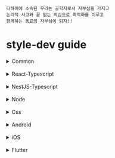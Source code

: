 ```
디하이에 소속된 우리는 공학자로서 자부심을 가지고
논리적 사고와 끝 없는 의심으로 최적화를 이루고
함께하는 동료의 자부심이 되자!!
```

# style-dev guide

<details><summary>Common</summary>
<p>
<li><a href="https://github.com/dihisoft/styleguide/blob/main/common-guidelines/comment.md">주석 규칙</a><br></li>
<li><a href="https://github.com/dihisoft/styleguide/blob/main/common-guidelines/git-flow.md">깃 플로우 전략</a><br></li>
</p>
</details>

<br/>

<details><summary>React-Typescript</summary>
<p>
<li><a href="https://github.com/dihisoft/styleguide/tree/main/react-nextjs-typescript">코딩 컨벤션</a><br></li>
<li><a href="https://github.com/dihisoft/styleguide/blob/main/react-nextjs-typescript/deployment/deployment.md">NextJs 배포전략</a></li>
<li><a href="https://github.com/dihisoft/styleguide/tree/main/react-nextjs-typescript/example">예제 프로젝트</a></li>
</p>
</details>

<br/>

<details><summary>NestJS-Typescript</summary>
<p>
<li><a href="https://github.com/dihisoft/styleguide/tree/main/nestjs-typescript">코딩 컨벤션</a><br></li>
<li><a href="https://github.com/dihisoft/styleguide/tree/main/nestjs-typescript/example">예제 프로젝트</a></li>
</p>
</details>

<br/>

<details><summary>Node</summary>
<p>
<li><a href="https://github.com/dihisoft/styleguide/blob/main/nodejs/deployment/deployment.md">배포 전략</a><br></li>
</p>
</details>

<br/>

<details><summary>Css</summary>
<p>
<li><a href="https://github.com/dihisoft/styleguide/blob/main/css/css.md">코딩 컨벤션</a><br></li>
</p>
</details>

<br/>

<details><summary>Android</summary>
<p>
<li><a href="https://github.com/dihisoft/styleguide/blob/main/android/hybrid-app/cookie.md">하이브리드 앱 쿠키 설정</a><br></li>
<li><a href="https://github.com/dihisoft/styleguide/blob/main/android/hybrid-app/local-dev-environment.md">하이브리드 앱 로컬 개발 환경 구축</a><br></li>
<li><a href="https://github.com/dihisoft/styleguide/blob/main/android/deployment/version.md">버전 관리</a></li>
</p>
</details>

<br/>

<details><summary>iOS</summary>
<p>
<li><a href="https://github.com/dihisoft/styleguide/blob/main/ios/hybrid-app/cookie.md">하이브리드 앱 쿠키 설정</a><br></li>
<li><a href="https://github.com/dihisoft/styleguide/blob/main/ios/hybrid-app/local-dev-environment.md">하이브리드 앱 로컬 개발 환경 구축</a><br></li>
<li><a href="https://github.com/dihisoft/styleguide/blob/main/ios/deployment/version.md">버전 관리</a></li>
</p>
</details>

<br/>

<details><summary>Flutter</summary>
<p>
<li><a href="https://github.com/dihisoft/styleguide/tree/main/flutter">코딩 컨벤션</a><br></li>
<li><a href="https://github.com/dihisoft/styleguide/blob/main/flutter/deployment/version.md">버전 관리</a></li>
</p>
</details>
